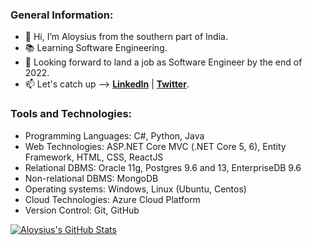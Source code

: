 ### General Information:

- :wave: Hi, I’m Aloysius from the southern part of India.
- :books: Learning Software Engineering.
- :briefcase: Looking forward to land a job as Software Engineer by the end of 2022.
- :mailbox: Let's catch up --> [**LinkedIn**](https://www.linkedin.com/in/aloysius-vidhun-mon) | [**Twitter**](https://twitter.com/aloysius_05).


### Tools and Technologies:

- Programming Languages: C#, Python, Java
- Web Technologies: ASP.NET Core MVC (.NET Core 5, 6), Entity Framework, HTML, CSS, ReactJS
- Relational DBMS: Oracle 11g, Postgres 9.6 and 13, EnterpriseDB 9.6
- Non-relational DBMS: MongoDB
- Operating systems: Windows, Linux (Ubuntu, Centos)
- Cloud Technologies: Azure Cloud Platform
- Version Control: Git, GitHub

[![Aloysius's GitHub Stats](https://github-readme-stats.vercel.app/api?username=Trojan0101&hide=contribs,prs&show_icons=true&theme=tokyonight)](https://github.com/Trojan0101)

<!---
Trojan0101/Trojan0101 is a ✨ special ✨ repository because its `README.md` (this file) appears on your GitHub profile.
You can click the Preview link to take a look at your changes.
--->
